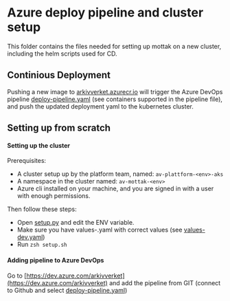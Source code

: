 # Azure deploy pipeline and cluster setup
This folder contains the files needed for setting up mottak on a new cluster,
including the helm scripts used for CD.

## Continious Deployment
Pushing a new image to [arkivverket.azurecr.io](arkivverket.azurecr.io) will
trigger the Azure DevOps pipeline [deploy-pipeline.yaml](deploy-pipeline.yaml)
(see containers supported in the pipeline file), and push the updated deployment
yaml to the kubernetes cluster.

## Setting up from scratch
#### Setting up the cluster
Prerequisites:
- A cluster setup up by the platform team, named: `av-plattform-<env>-aks`
- A namespace in the cluster named: `av-mottak-<env>`
- Azure cli installed on your machine, and you are signed in with
a user with enough permissions.

Then follow these steps:
- Open [setup.py](setup.sh) and edit the ENV variable.
- Make sure you have values-<env>.yaml with correct values (see [values-dev.yaml](values-dev.yaml))
- Run `zsh setup.sh`

#### Adding pipeline to Azure DevOps
Go to [https://dev.azure.com/arkivverket](https://dev.azure.com/arkivverket) and add the
pipeline from GIT (connect to Github and select [deploy-pipeline.yaml](deploy-pipeline.yaml))
